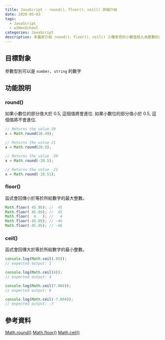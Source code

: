 ```yaml
---
title: JavaScript - round()、floor()、ceil() 詳細介紹
date: 2020-05-03
tags: 
  - JavaScript
  - w3HexSchool
categories: JavaScript
description: 本篇將介紹 round()、floor()、ceil() 三種常見的小數值捨入為整數的方法
---
```

## 目標對象
參數型別可以是 `number`、`string` 的數字

## 功能說明
### round()
  如果小數位的部分值大於 0.5, 這個值將會進位. 如果小數位的部分值小於 0.5, 這個值將不會進位.
  ``` JavaScript
  // Returns the value 20
  x = Math.round(20.49);

  // Returns the value 21
  x = Math.round(20.5);

  // Returns the value -20
  x = Math.round(-20.5);

  // Returns the value -21
  x = Math.round(-20.51);
  ```

### floor()
  函式會回傳小於等於所給數字的最大整數。
  ``` JavaScript
  Math.floor( 45.95); //  45
  Math.floor( 45.05); //  45
  Math.floor(  4   ); //   4
  Math.floor(-45.05); // -46 
  Math.floor(-45.95); // -46
  ``` 

### ceil()
  函式會回傳大於等於所給數字的最小整數。
  ``` JavaScript
  console.log(Math.ceil(.95));
  // expected output: 1

  console.log(Math.ceil(4));
  // expected output: 4

  console.log(Math.ceil(7.004));
  // expected output: 8

  console.log(Math.ceil(-7.004));
  // expected output: -7
  ```


## 參考資料
[Math.round()](https://developer.mozilla.org/zh-TW/docs/Web/JavaScript/Reference/Global_Objects/Math/round)
[Math.floor()](https://developer.mozilla.org/zh-TW/docs/Web/JavaScript/Reference/Global_Objects/Math/floor)
[Math.ceil()](https://developer.mozilla.org/zh-TW/docs/Web/JavaScript/Reference/Global_Objects/Math/ceil)